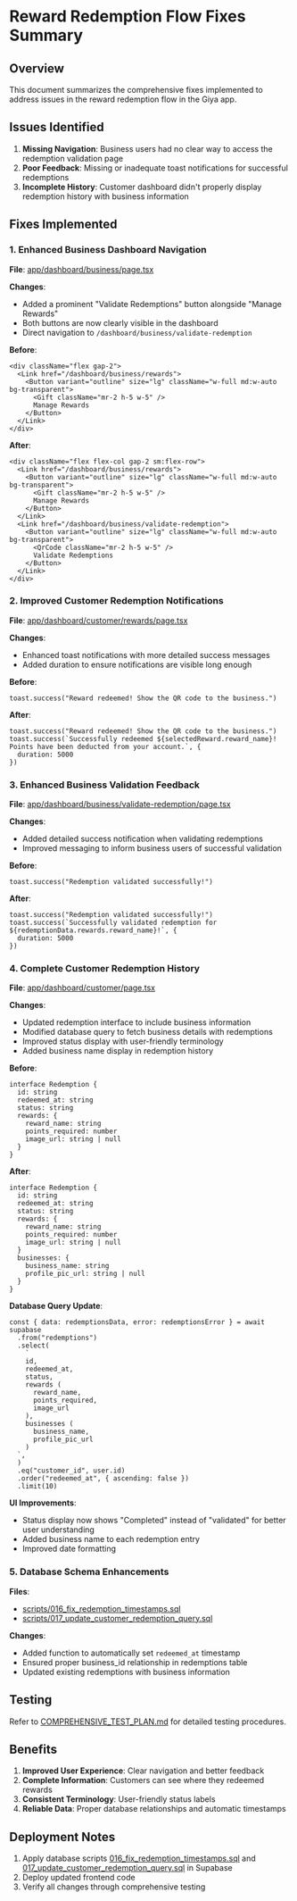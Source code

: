 # Reward Redemption Flow Fixes Summary

## Overview
This document summarizes the comprehensive fixes implemented to address issues in the reward redemption flow in the Giya app.

## Issues Identified
1. **Missing Navigation**: Business users had no clear way to access the redemption validation page
2. **Poor Feedback**: Missing or inadequate toast notifications for successful redemptions
3. **Incomplete History**: Customer dashboard didn't properly display redemption history with business information

## Fixes Implemented

### 1. Enhanced Business Dashboard Navigation
**File**: [app/dashboard/business/page.tsx](file:///c%3A/Users/User/OneDrive/Desktop/giya/app/dashboard/business/page.tsx)

**Changes**:
- Added a prominent "Validate Redemptions" button alongside "Manage Rewards"
- Both buttons are now clearly visible in the dashboard
- Direct navigation to `/dashboard/business/validate-redemption`

**Before**:
```tsx
<div className="flex gap-2">
  <Link href="/dashboard/business/rewards">
    <Button variant="outline" size="lg" className="w-full md:w-auto bg-transparent">
      <Gift className="mr-2 h-5 w-5" />
      Manage Rewards
    </Button>
  </Link>
</div>
```

**After**:
```tsx
<div className="flex flex-col gap-2 sm:flex-row">
  <Link href="/dashboard/business/rewards">
    <Button variant="outline" size="lg" className="w-full md:w-auto bg-transparent">
      <Gift className="mr-2 h-5 w-5" />
      Manage Rewards
    </Button>
  </Link>
  <Link href="/dashboard/business/validate-redemption">
    <Button variant="outline" size="lg" className="w-full md:w-auto bg-transparent">
      <QrCode className="mr-2 h-5 w-5" />
      Validate Redemptions
    </Button>
  </Link>
</div>
```

### 2. Improved Customer Redemption Notifications
**File**: [app/dashboard/customer/rewards/page.tsx](file:///c%3A/Users/User/OneDrive/Desktop/giya/app/dashboard/customer/rewards/page.tsx)

**Changes**:
- Enhanced toast notifications with more detailed success messages
- Added duration to ensure notifications are visible long enough

**Before**:
```tsx
toast.success("Reward redeemed! Show the QR code to the business.")
```

**After**:
```tsx
toast.success("Reward redeemed! Show the QR code to the business.")
toast.success(`Successfully redeemed ${selectedReward.reward_name}! Points have been deducted from your account.`, {
  duration: 5000
})
```

### 3. Enhanced Business Validation Feedback
**File**: [app/dashboard/business/validate-redemption/page.tsx](file:///c%3A/Users/User/OneDrive/Desktop/giya/app/dashboard/business/validate-redemption/page.tsx)

**Changes**:
- Added detailed success notification when validating redemptions
- Improved messaging to inform business users of successful validation

**Before**:
```tsx
toast.success("Redemption validated successfully!")
```

**After**:
```tsx
toast.success("Redemption validated successfully!")
toast.success(`Successfully validated redemption for ${redemptionData.rewards.reward_name}!`, {
  duration: 5000
})
```

### 4. Complete Customer Redemption History
**File**: [app/dashboard/customer/page.tsx](file:///c%3A/Users/User/OneDrive/Desktop/giya/app/dashboard/customer/page.tsx)

**Changes**:
- Updated redemption interface to include business information
- Modified database query to fetch business details with redemptions
- Improved status display with user-friendly terminology
- Added business name display in redemption history

**Before**:
```tsx
interface Redemption {
  id: string
  redeemed_at: string
  status: string
  rewards: {
    reward_name: string
    points_required: number
    image_url: string | null
  }
}
```

**After**:
```tsx
interface Redemption {
  id: string
  redeemed_at: string
  status: string
  rewards: {
    reward_name: string
    points_required: number
    image_url: string | null
  }
  businesses: {
    business_name: string
    profile_pic_url: string | null
  }
}
```

**Database Query Update**:
```tsx
const { data: redemptionsData, error: redemptionsError } = await supabase
  .from("redemptions")
  .select(
    `
    id,
    redeemed_at,
    status,
    rewards (
      reward_name,
      points_required,
      image_url
    ),
    businesses (
      business_name,
      profile_pic_url
    )
  `,
  )
  .eq("customer_id", user.id)
  .order("redeemed_at", { ascending: false })
  .limit(10)
```

**UI Improvements**:
- Status display now shows "Completed" instead of "validated" for better user understanding
- Added business name to each redemption entry
- Improved date formatting

### 5. Database Schema Enhancements
**Files**: 
- [scripts/016_fix_redemption_timestamps.sql](file:///c%3A/Users/User/OneDrive/Desktop/giya/scripts/016_fix_redemption_timestamps.sql)
- [scripts/017_update_customer_redemption_query.sql](file:///c%3A/Users/User/OneDrive/Desktop/giya/scripts/017_update_customer_redemption_query.sql)

**Changes**:
- Added function to automatically set `redeemed_at` timestamp
- Ensured proper business_id relationship in redemptions table
- Updated existing redemptions with business information

## Testing
Refer to [COMPREHENSIVE_TEST_PLAN.md](file:///c%3A/Users/User/OneDrive/Desktop/giya/COMPREHENSIVE_TEST_PLAN.md) for detailed testing procedures.

## Benefits
1. **Improved User Experience**: Clear navigation and better feedback
2. **Complete Information**: Customers can see where they redeemed rewards
3. **Consistent Terminology**: User-friendly status labels
4. **Reliable Data**: Proper database relationships and automatic timestamps

## Deployment Notes
1. Apply database scripts [016_fix_redemption_timestamps.sql](file:///c%3A/Users/User/OneDrive/Desktop/giya/scripts/016_fix_redemption_timestamps.sql) and [017_update_customer_redemption_query.sql](file:///c%3A/Users/User/OneDrive/Desktop/giya/scripts/017_update_customer_redemption_query.sql) in Supabase
2. Deploy updated frontend code
3. Verify all changes through comprehensive testing